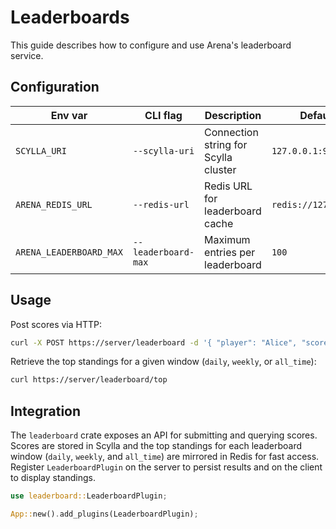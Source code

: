 # Leaderboards

This guide describes how to configure and use Arena's leaderboard service.

## Configuration

| Env var                 | CLI flag            | Description                          | Default              |
| ----------------------- | ------------------- | ------------------------------------ | -------------------- |
| `SCYLLA_URI`            | `--scylla-uri`      | Connection string for Scylla cluster | `127.0.0.1:9042`     |
| `ARENA_REDIS_URL`       | `--redis-url`       | Redis URL for leaderboard cache      | `redis://127.0.0.1/` |
| `ARENA_LEADERBOARD_MAX` | `--leaderboard-max` | Maximum entries per leaderboard      | `100`                |

## Usage

Post scores via HTTP:

```bash
curl -X POST https://server/leaderboard -d '{ "player": "Alice", "score": 42 }'
```

Retrieve the top standings for a given window (`daily`, `weekly`, or `all_time`):

```bash
curl https://server/leaderboard/top
```

## Integration

The `leaderboard` crate exposes an API for submitting and querying scores.
Scores are stored in Scylla and the top standings for each leaderboard window
(`daily`, `weekly`, and `all_time`) are mirrored in Redis for fast access.
Register `LeaderboardPlugin` on the server to persist results and on the
client to display standings.

```rust
use leaderboard::LeaderboardPlugin;

App::new().add_plugins(LeaderboardPlugin);
```
